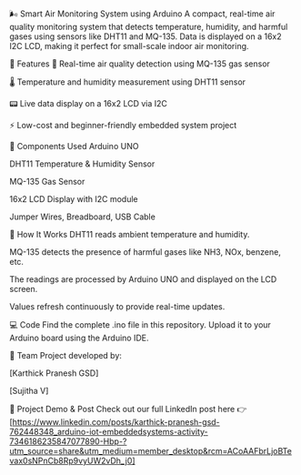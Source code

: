 🌬️ Smart Air Monitoring System using Arduino
A compact, real-time air quality monitoring system that detects temperature, humidity, and harmful gases using sensors like DHT11 and MQ-135. Data is displayed on a 16x2 I2C LCD, making it perfect for small-scale indoor air monitoring.

🚀 Features
📡 Real-time air quality detection using MQ-135 gas sensor

🌡️ Temperature and humidity measurement using DHT11 sensor

📟 Live data display on a 16x2 LCD via I2C

⚡ Low-cost and beginner-friendly embedded system project

🧰 Components Used
Arduino UNO

DHT11 Temperature & Humidity Sensor

MQ-135 Gas Sensor

16x2 LCD Display with I2C module

Jumper Wires, Breadboard, USB Cable

🧠 How It Works
DHT11 reads ambient temperature and humidity.

MQ-135 detects the presence of harmful gases like NH3, NOx, benzene, etc.

The readings are processed by Arduino UNO and displayed on the LCD screen.

Values refresh continuously to provide real-time updates.

💻 Code
Find the complete .ino file in this repository. Upload it to your Arduino board using the Arduino IDE.

🤝 Team
Project developed by:

[Karthick Pranesh GSD]

[Sujitha V]

🔗 Project Demo & Post
Check out our full LinkedIn post here 👉 [https://www.linkedin.com/posts/karthick-pranesh-gsd-762448348_arduino-iot-embeddedsystems-activity-7346186235847077890-Hbp-?utm_source=share&utm_medium=member_desktop&rcm=ACoAAFbrLjoBTevax0sNPnCb8Rp9vyUW2vDh_j0]
